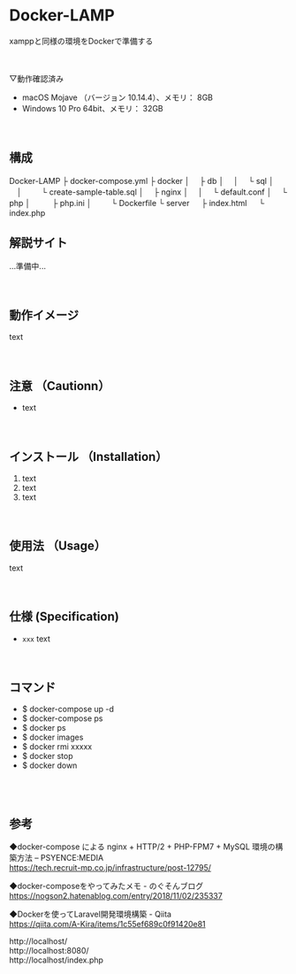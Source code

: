 # Docker-LAMP
xamppと同様の環境をDockerで準備する
<br><br><br>


▽動作確認済み
* macOS Mojave （バージョン 10.14.4）、メモリ： 8GB
* Windows 10 Pro 64bit、メモリ： 32GB
<br><br><br>



## 構成

Docker-LAMP
├ docker-compose.yml
├ docker
│　 ├ db
│ 　│ 　└ sql
│ 　│ 　 　└ create-sample-table.sql
│　 ├ nginx
│ 　│ 　└ default.conf
│　 └ php
│ 　 　 ├ php.ini
│ 　  　└ Dockerfile
└ server
 　 ├ index.html
 　 └ index.php


## 解説サイト

...準備中...
<br><br><br>



## 動作イメージ

text
<br><br><br>


## 注意 （Cautionn）

* text
<br><br><br>


## インストール （Installation）

1. text
2. text
3. text
<br><br><br>



## 使用法 （Usage）

text
<br><br><br>




## 仕様 (Specification)

* `xxx` text
<br><br><br>




## コマンド
* $ docker-compose up -d  
* $ docker-compose ps  
* $ docker ps  
* $ docker images  
* $ docker rmi xxxxx  
* $ docker stop  
* $ docker down  
<br><br><br>










## 参考
◆docker-compose による nginx + HTTP/2 + PHP-FPM7 + MySQL 環境の構築方法 &#8211; PSYENCE:MEDIA  
https://tech.recruit-mp.co.jp/infrastructure/post-12795/  

◆docker-composeをやってみたメモ - のぐそんブログ  
https://nogson2.hatenablog.com/entry/2018/11/02/235337  

◆Dockerを使ってLaravel開発環境構築 - Qiita  
https://qiita.com/A-Kira/items/1c55ef689c0f91420e81  

http://localhost/  
http://localhost:8080/  
http://localhost/index.php  
















